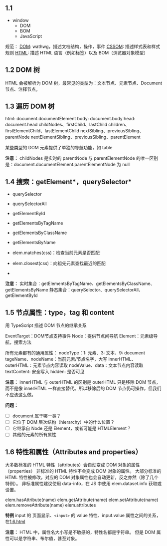 
## 1.1 
- window
  - DOM
  - BOM
  - JavaScript

规范：
[DOM](https://dom.spec.whatwg.org/): wathwg，描述文档结构，操作，事件
[CSSOM](https://www.w3.org/TR/cssom-1/): 描述样式表和样式规则
[HTML](https://html.spec.whatwg.org/): 描述 HTML 语言（例如标签）以及 BOM（浏览器对象模型）

## 1.2 DOM 树
HTML 会被解析为 DOM 树，最常见的类型为：文本节点、元素节点、Document节点、注释节点。

## 1.3 遍历 DOM 树
html: document.documentElement
body: document.body
head: document.head
childNodes、firstChild、lastChild
children、firstElementChild、lastElementChild
nextSibling、previousSibling、parentNode
nextElementSibling、previousSibling、parentElement

某些类型的 DOM 元素提供了单独的导航功能，如 table

**注意：**
childNodes 是实时的
parentNode 与 parentElementNode 的唯一区别是：document.documentElement.parentElementNode 为 null


## 1.4 搜索：getElement*，querySelector*

- querySelector
- querySelectorAll
- getElementById
- getElementsByTagName
- getElementsByClassName
- getElementsByName

- elem.matches(css)：检查当前元素是否匹配
- elem.closest(css)：向祖先元素查找最近的匹配
- 

**注意：**
实时集合：getElementsByTagName、getElementsByClassName、getElementsByName
静态集合：querySelector、querySelectorAll、getElementById

## 1.5 节点属性：type，tag 和 content
用 TypeScript 描述 DOM 节点的继承关系

EventTarget：DOM节点支持事件
Node：提供节点间导航
Element：元素级导航，搜索方法

所有元素都有的通用属性：
nodeType：1: 元素、3: 文本、9: document
tageName、nodeName：当前元素/节点名字，大写
innerHTML、outerHTML：元素节点内容读取
nodeValue、data：文本节点内容读取
textContent: 安全写入
hidden: 是否可见


**注意：**
innerHTML 与 outerHTML 的区别是 outerHTML 只是移除 DOM 节点，而不是像 innerHTML 一样直接替代。所以移除后的 DOM 节点仍可操作，但我们不应该这么做。

**问题：**
- [ ] document 属于哪一类？
- [ ] 它位于 DOM 层次结构（hierarchy）中的什么位置？
- [ ] 它继承自 Node 还是 Element，或者可能是 HTMLElement？
- [ ] 其他的元素的所有属性

## 1.6 特性和属性（Attributes and properties）
大多数标准的 HTML 特性（attributes）会自动变成 DOM 对象的属性（properties）
非标准的 HTML 特性不会变成 DOM 对象的属性。
大部分标准的 HTML 特性被修改，对应的 DOM 对象属性也会自动更新，反之亦然（除了几个特例）。
非标准属性建议使用 data-info，在 JS 中使用 elem.dataset.info 获取或设置。

elem.hasAttribute(name)
elem.getAttribute(name)
elem.setAttribute(name)
elem.removeAttribute(name)
elem.attributes

**特例**
input 的 页面显示、`<input>` 的 value 特性、input.value 属性之间的关系，在[1.6.html](./1.6.html)


**注意：**
HTML 中，属性名大小写是不敏感的，特性名都是字符串。
但是 DOM 属性可以是字符串、布尔值，甚至对象。
